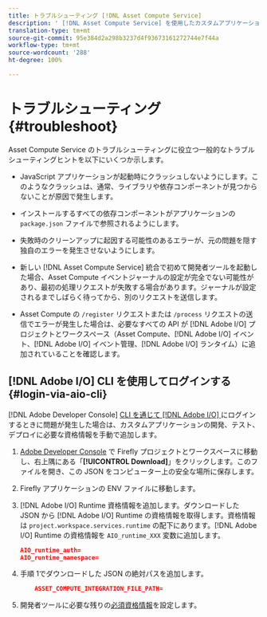 ```yaml
---
title: トラブルシューティング [!DNL Asset Compute Service]
description: ' [!DNL Asset Compute Service] を使用したカスタムアプリケーションのトラブルシューティングとデバッグ。'
translation-type: tm+mt
source-git-commit: 95e384d2a298b3237d4f93673161272744e7f44a
workflow-type: tm+mt
source-wordcount: '288'
ht-degree: 100%

---
```



# トラブルシューティング {#troubleshoot}

Asset Compute Service のトラブルシューティングに役立つ一般的なトラブルシューティングヒントを以下にいくつか示します。

* JavaScript アプリケーションが起動時にクラッシュしないようにします。このようなクラッシュは、通常、ライブラリや依存コンポーネントが見つからないことが原因で発生します。
* インストールするすべての依存コンポーネントがアプリケーションの `package.json` ファイルで参照されるようにします。
* 失敗時のクリーンアップに起因する可能性のあるエラーが、元の問題を隠す独自のエラーを発生させないようにします。

* 新しい [!DNL Asset Compute Service] 統合で初めて開発者ツールを起動した場合、Asset Compute イベントジャーナルの設定が完全でない可能性があり、最初の処理リクエストが失敗する場合があります。ジャーナルが設定されるまでしばらく待ってから、別のリクエストを送信します。
* Asset Compute の `/register` リクエストまたは `/process` リクエストの送信でエラーが発生した場合は、必要なすべての API が [!DNL Adobe I/O] プロジェクトとワークスペース（Asset Compute、[!DNL Adobe I/O] イベント、[!DNL Adobe I/O] イベント管理、[!DNL Adobe I/O] ランタイム）に追加されていることを確認します。

## [!DNL Adobe I/O] CLI を使用してログインする {#login-via-aio-cli}

[!DNL Adobe Developer Console] [CLI を通じて [!DNL Adobe I/O] ](https://github.com/AdobeDocs/project-firefly/blob/master/getting_started/first_app.md#3-signing-in-from-cli) にログインするときに問題が発生した場合は、カスタムアプリケーションの開発、テスト、デプロイに必要な資格情報を手動で追加します。

1. [Adobe Developer Console](https://console.adobe.io/) で Firefly プロジェクトとワークスペースに移動し、右上隅にある「**[!UICONTROL Download]**」をクリックします。このファイルを開き、この JSON をコンピューター上の安全な場所に保存します。

1. Firefly アプリケーションの ENV ファイルに移動します。

1. [!DNL Adobe I/O] Runtime 資格情報を追加します。ダウンロードした JSON から [!DNL Adobe I/O] Runtime の資格情報を取得します。資格情報は `project.workspace.services.runtime` の配下にあります。[!DNL Adobe I/O] Runtime の資格情報を `AIO_runtime_XXX` 変数に追加します。

   ```json
   AIO_runtime_auth=
   AIO_runtime_namespace=
   ```

1. 手順 1でダウンロードした JSON の絶対パスを追加します。

   ```json
       ASSET_COMPUTE_INTEGRATION_FILE_PATH=
   ```

1. 開発者ツールに必要な残りの[必須資格情報](develop-custom-application.md)を設定します。

<!-- TBD for later:
Add any best practices for developers in this section:
* Any items to take care of when creating projects.
* Any naming conventions, reserved keywords, etc.?
* Any terms that can become a source of confusion later based on our OOTB naming.

* If required, add limitations for custom applications and spin those off as best practices.
* Do NOT borrow any content from https://git.corp.adobe.com/nui/nui/blob/master/doc/worker_api.md. It is outdated and irrelevant for 3rd party custom applications.
-->
